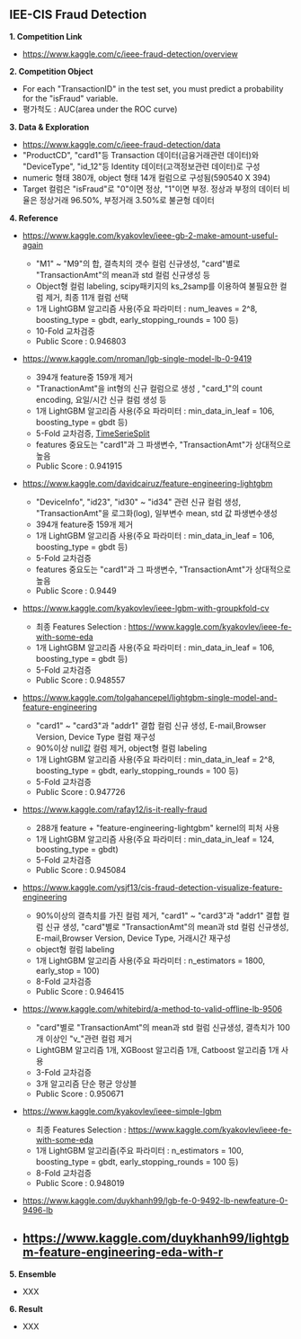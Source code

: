 ## IEE-CIS Fraud Detection


**1. Competition Link**
  - https://www.kaggle.com/c/ieee-fraud-detection/overview


**2. Competition Object**
  - For each "TransactionID" in the test set, you must predict a probability for the "isFraud" variable.
  - 평가척도 : AUC(area under the ROC curve)
  

**3. Data & Exploration**
  - https://www.kaggle.com/c/ieee-fraud-detection/data
  - "ProductCD", "card1"등 Transaction 데이터(금융거래관련 데이터)와 "DeviceType", "id_12"등 Identity 데이터(고객정보관련 데이터)로 구성
  - numeric 형태 380개, object 형태 14개 컬럼으로 구성됨(590540 X 394)
  - Target 컬럼은 "isFraud"로 "0"이면 정상, "1"이면 부정. 정상과 부정의 데이터 비율은 정상거래 96.50%, 부정거래 3.50%로 불균형 데이터
  

**4. Reference**

    
  - https://www.kaggle.com/kyakovlev/ieee-gb-2-make-amount-useful-again
    - "M1" ~ "M9"의 합, 결측치의 갯수 컬럼 신규생성, "card"별로 "TransactionAmt"의 mean과 std 컬럼 신규생성 등
    - Object형 컬럼 labeling, scipy패키지의 ks_2samp를 이용하여 불필요한 컬럼 제거, 최종 11개 컬럼 선택
    - 1개 LightGBM 알고리즘 사용(주요 파라미터 : num_leaves = 2^8, boosting_type = gbdt, early_stopping_rounds = 100 등)
    - 10-Fold 교차검증    
    - Public Score : 0.946803 
    
    
    
  - https://www.kaggle.com/nroman/lgb-single-model-lb-0-9419
    - 394개 feature중 159개 제거
    - "TranactionAmt"을 int형의 신규 컬럼으로 생성 , "card_1"의 count encoding, 요일/시간 신규 컬럼 생성 등
    - 1개 LightGBM 알고리즘 사용(주요 파라미터 : min_data_in_leaf = 106, boosting_type = gbdt 등)
    - 5-Fold 교차검증, [TimeSerieSplit](https://scikit-learn.org/stable/modules/generated/sklearn.model_selection.TimeSeriesSplit.html)
    - features 중요도는 "card1"과 그 파생변수, "TransactionAmt"가 상대적으로 높음
    - Public Score : 0.941915
    
    
    
  - https://www.kaggle.com/davidcairuz/feature-engineering-lightgbm
    - "DeviceInfo", "id23", "id30" ~ "id34" 관련 신규 컬럼 생성, "TransactionAmt"을 로그화(log), 일부변수 mean, std 값 파생변수생성
    - 394개 feature중 159개 제거
    - 1개 LightGBM 알고리즘 사용(주요 파라미터 : min_data_in_leaf = 106, boosting_type = gbdt 등)
    - 5-Fold 교차검증
    - features 중요도는 "card1"과 그 파생변수, "TransactionAmt"가 상대적으로 높음
    - Public Score : 0.9449 
    
    
    
  - https://www.kaggle.com/kyakovlev/ieee-lgbm-with-groupkfold-cv
  
  
    - 최종 Features Selection : https://www.kaggle.com/kyakovlev/ieee-fe-with-some-eda
    - 1개 LightGBM 알고리즘 사용(주요 파라미터 : min_data_in_leaf = 106, boosting_type = gbdt 등)
    - 5-Fold 교차검증    
    - Public Score : 0.948557
    
    
    
  - https://www.kaggle.com/tolgahancepel/lightgbm-single-model-and-feature-engineering
  
  
    - "card1" ~ "card3"과 "addr1" 결합 컬럼 신규 생성, E-mail,Browser Version, Device Type 컬럼 재구성
    - 90%이상 null값 컬럼 제거, object형 컬럼 labeling
    - 1개 LightGBM 알고리즘 사용(주요 파라미터 : min_data_in_leaf = 2^8, boosting_type = gbdt, early_stopping_rounds = 100 등)
    - 5-Fold 교차검증
    - Public Score : 0.947726    
    
    
    
  - https://www.kaggle.com/rafay12/is-it-really-fraud
  
  
    - 288개 feature + "feature-engineering-lightgbm" kernel의 피처 사용
    - 1개 LightGBM 알고리즘 사용(주요 파라미터 : min_data_in_leaf = 124, boosting_type = gbdt)
    - 5-Fold 교차검증   
    - Public Score : 0.945084 
    
    
  - https://www.kaggle.com/ysjf13/cis-fraud-detection-visualize-feature-engineering
  
  
    - 90%이상의 결측치를 가진 컬럼 제거, "card1" ~ "card3"과 "addr1" 결합 컬럼 신규 생성, "card"별로 "TransactionAmt"의 mean과 std 컬럼 신규생성,  E-mail,Browser Version, Device Type, 거래시간 재구성
    - object형 컬럼 labeling
    - 1개 LightGBM 알고리즘 사용(주요 파라미터 : n_estimators = 1800, early_stop = 100)
    - 8-Fold 교차검증   
    - Public Score : 0.946415 
    
    
  - https://www.kaggle.com/whitebird/a-method-to-valid-offline-lb-9506
  
  
    - "card"별로 "TransactionAmt"의 mean과 std 컬럼 신규생성, 결측치가 100개 이상인 "v_"관련 컬럼 제거    
    - LightGBM 알고리즘 1개, XGBoost 알고리즘 1개, Catboost 알고리즘 1개 사용
    - 3-Fold 교차검증
    - 3개 알고리즘 단순 평균 앙상블
    - Public Score : 0.950671
    
    
  - https://www.kaggle.com/kyakovlev/ieee-simple-lgbm
  
  
    - 최종 Features Selection : https://www.kaggle.com/kyakovlev/ieee-fe-with-some-eda   
    - 1개 LightGBM 알고리즘(주요 파라미터 : n_estimators = 100, boosting_type = gbdt, early_stopping_rounds = 100 등)
    - 8-Fold 교차검증    
    - Public Score : 0.948019
    
   
   
  - https://www.kaggle.com/duykhanh99/lgb-fe-0-9492-lb-newfeature-0-9496-lb
  
  
  - https://www.kaggle.com/duykhanh99/lightgbm-feature-engineering-eda-with-r
    - 
    
    
**5. Ensemble**
  - XXX

**6. Result**
  - XXX

